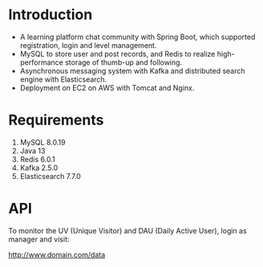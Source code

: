 # Introduction

- A learning platform chat community with Spring Boot, which supported registration, login and level management. 
- MySQL to store user and post records, and Redis to realize high-performance storage of thumb-up and following. 
- Asynchronous messaging system with Kafka and distributed search engine with Elasticsearch. 
- Deployment on EC2 on AWS with Tomcat and Nginx.

# Requirements

1. MySQL 8.0.19
2. Java 13
3. Redis 6.0.1
4. Kafka 2.5.0
5. Elasticsearch 7.7.0

# API

To monitor the UV (Unique Visitor) and DAU (Daily Active User), login as manager and visit:

http://www.domain.com/data 